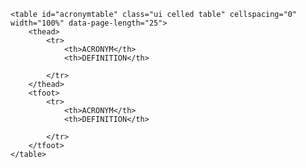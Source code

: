 

<div class="table-responsive">

    <table id="acronymtable" class="ui celled table" cellspacing="0" width="100%" data-page-length="25">
        <thead>
            <tr>
                <th>ACRONYM</th>
                <th>DEFINITION</th>

            </tr>
        </thead>
        <tfoot>
            <tr>
                <th>ACRONYM</th>
                <th>DEFINITION</th>

            </tr>
        </tfoot>
    </table>

</div>


<script>
	$(function() {
	    $('#acronymtable').DataTable( {
                    "lengthMenu": [[10, 25, 50, -1], [10, 25, 50, "All"]],
                     "columnDefs": [
    { "width": "20%", "targets": 0 }
  ],
	        "ajax": '{{ site.baseurl }}/public/ajax/data/acronyms.json'
	    } );
	} );
</script>

